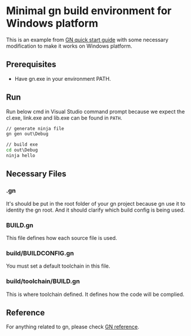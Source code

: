 # Minimal gn build environment for Windows platform

This is an example from [GN quick start guide](https://gn.googlesource.com/gn/+/main/docs/quick_start.md) with some necessary modification to make it works on Windows platform.

## Prerequisites

* Have gn.exe in your environment PATH.

## Run
Run below cmd in Visual Studio command prompt because we expect the cl.exe, link.exe and lib.exe can be found in `PATH`.

```cmd
// generate ninja file
gn gen out\Debug

// build exe
cd out\Debug
ninja hello
```

## Necessary Files

### .gn
It's should be put in the root folder of your gn project because gn use it to identity the gn root. And it should clarify which build config is being used.

### BUILD.gn
This file defines how each source file is used.

### build/BUILDCONFIG.gn
You must set a default toolchain in this file.

### build/toolchain/BUILD.gn
This is where toolchain defined. It defines how the code will be complied.


## Reference

For anything related to gn, please check [GN reference](https://gn.googlesource.com/gn/+/refs/heads/main/docs/reference.md).

